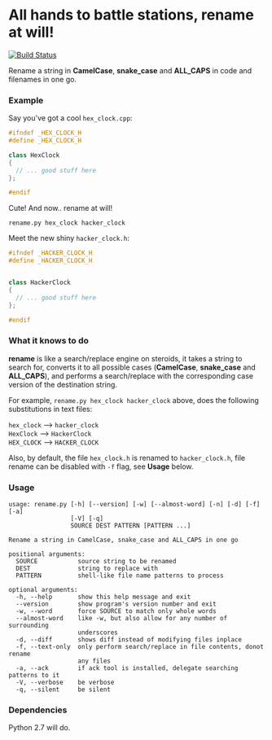 All hands to battle stations, rename at will!
======

[![Build Status](https://travis-ci.org/dkrikun/rename.png)](https://travis-ci.org/dkrikun/rename)

Rename a string in **CamelCase**, **snake_case** and **ALL_CAPS** in code and
filenames in one go.

### Example

Say you've got a cool `hex_clock.cpp`:


```cpp
#ifndef _HEX_CLOCK_H
#define _HEX_CLOCK_H

class HexClock
{
  // ... good stuff here
};

#endif
```

Cute! And now.. rename at will!

`rename.py hex_clock hacker_clock`

Meet the new shiny `hacker_clock.h`:

```cpp
#ifndef _HACKER_CLOCK_H
#define _HACKER_CLOCK_H


class HackerClock
{
  // ... good stuff here
};

#endif
```

### What it knows to do

**rename** is like a search/replace engine on steroids, it takes a string
to search for, converts it to all possible cases (**CamelCase**, **snake_case**
and **ALL_CAPS**), and performs a search/replace with the corresponding case
version of the destination string.

For example, `rename.py hex_clock hacker_clock` above, does the following
substitutions in text files:

   `hex_clock` --> `hacker_clock`  
   `HexClock` --> `HackerClock`  
   `HEX_CLOCK` --> `HACKER_CLOCK`  

Also, by default, the file `hex_clock.h` is renamed to `hacker_clock.h`, file
rename can be disabled with `-f` flag, see **Usage** below.

### Usage

```shell
usage: rename.py [-h] [--version] [-w] [--almost-word] [-n] [-d] [-f] [-a]
                 [-V] [-q]
                 SOURCE DEST PATTERN [PATTERN ...]

Rename a string in CamelCase, snake_case and ALL_CAPS in one go

positional arguments:
  SOURCE           source string to be renamed
  DEST             string to replace with
  PATTERN          shell-like file name patterns to process

optional arguments:
  -h, --help       show this help message and exit
  --version        show program's version number and exit
  -w, --word       force SOURCE to match only whole words
  --almost-word    like -w, but also allow for any number of surrounding
                   underscores
  -d, --diff       shows diff instead of modifying files inplace
  -f, --text-only  only perform search/replace in file contents, donot rename
                   any files
  -a, --ack        if ack tool is installed, delegate searching patterns to it
  -V, --verbose    be verbose
  -q, --silent     be silent
```


### Dependencies

Python 2.7 will do.
